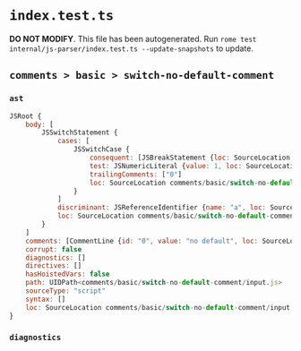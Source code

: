 # `index.test.ts`

**DO NOT MODIFY**. This file has been autogenerated. Run `rome test internal/js-parser/index.test.ts --update-snapshots` to update.

## `comments > basic > switch-no-default-comment`

### `ast`

```javascript
JSRoot {
	body: [
		JSSwitchStatement {
			cases: [
				JSSwitchCase {
					consequent: [JSBreakStatement {loc: SourceLocation comments/basic/switch-no-default-comment/input.js 3:8-3:14}]
					test: JSNumericLiteral {value: 1, loc: SourceLocation comments/basic/switch-no-default-comment/input.js 2:9-2:10}
					trailingComments: ["0"]
					loc: SourceLocation comments/basic/switch-no-default-comment/input.js 2:4-3:14
				}
			]
			discriminant: JSReferenceIdentifier {name: "a", loc: SourceLocation comments/basic/switch-no-default-comment/input.js 1:8-1:9 (a)}
			loc: SourceLocation comments/basic/switch-no-default-comment/input.js 1:0-5:1
		}
	]
	comments: [CommentLine {id: "0", value: "no default", loc: SourceLocation comments/basic/switch-no-default-comment/input.js 4:4-4:16}]
	corrupt: false
	diagnostics: []
	directives: []
	hasHoistedVars: false
	path: UIDPath<comments/basic/switch-no-default-comment/input.js>
	sourceType: "script"
	syntax: []
	loc: SourceLocation comments/basic/switch-no-default-comment/input.js 1:0-6:0
}
```

### `diagnostics`

```

```
